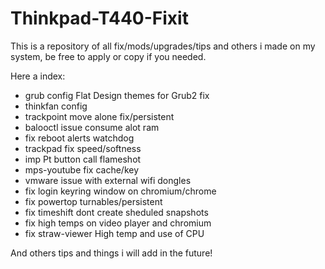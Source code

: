 # Thinkpad-T440-Fixit
This is a repository of all fix/mods/upgrades/tips and others i made on my system, be free to apply or copy if you needed.

Here a index:

- grub config Flat Design themes for Grub2 fix
- thinkfan config
- trackpoint move alone fix/persistent
- balooctl issue consume alot ram 
- fix reboot alerts watchdog
- trackpad fix speed/softness
- imp Pt button call flameshot
- mps-youtube fix cache/key
- vmware issue with external wifi dongles
- fix login keyring window on chromium/chrome
- fix powertop turnables/persistent
- fix timeshift dont create sheduled snapshots
- fix high temps on video player and chromium
- fix straw-viewer High temp and use of CPU

And others tips and things i will add in the future!
